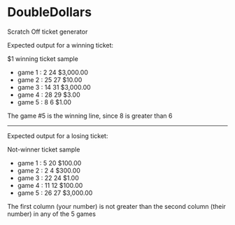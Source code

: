 # DoubleDollars
Scratch Off ticket generator

Expected output for a winning ticket:

$1 winning ticket sample
- game 1 : 2 24 $3,000.00
- game 2 : 25 27 $10.00
- game 3 : 14 31 $3,000.00
- game 4 : 28 29 $3.00
- game 5 : 8 6 $1.00

The game #5 is the winning line, since 8 is greater than 6


------------------------------------------------------------

Expected output for a losing ticket:

Not-winner ticket sample
- game 1 : 5 20 $100.00
- game 2 : 2 4 $300.00
- game 3 : 22 24 $1.00
- game 4 : 11 12 $100.00
- game 5 : 26 27 $3,000.00

The first column (your number) is not greater than the second column (their number) in any of the 5 games
